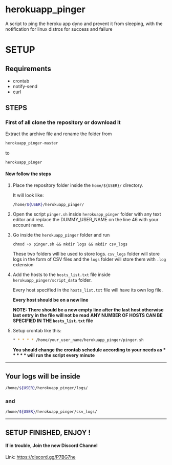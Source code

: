 # herokuapp_pinger
A script to ping the heroku app dyno and prevent it  from sleeping, with the notification for linux distros for success and failure



# SETUP

## Requirements

* crontab
* notify-send
* curl

## STEPS

### First of all clone the repository or download it

Extract the archive file and rename the folder from 
```bash
herokuapp_pinger-master
```
to
```bash
herokuapp_pinger
```

#### Now follow the steps

1. Place the repository folder inside the `home/${USER}/` directory.

	It will look like:
	```bash
	/home/${USER}/herokuapp_pinger/
	```
	
2. Open the script `pinger.sh` inside `herokuapp_pinger` folder with any text editor and replace the DUMMY_USER_NAME on the line 46 with your account name.

2. Go inside the `herokuapp_pinger`	 folder and run

	```
	chmod +x pinger.sh && mkdir logs && mkdir csv_logs
	```
	These two folders will be used to store logs.
	`csv_logs` folder will store logs in the form of CSV files and the `logs` folder will store them with `.log` extension
	
	
3. Add the hosts to the `hosts_list.txt` file inside `herokuapp_pinger/script_data` folder.
    
    Every host specified in the `hosts_list.txt` file will have its own log file.
    
    **Every host should be on a new line**
    
    **NOTE: There should be a new empty line after the last host otherwise last entry in the file will not be read**
    **ANY NUMBER OF HOSTS CAN BE SPECIFIED IN THE `hosts_list.txt` file**

4. Setup crontab like this: 
   ```bash
   * * * * * /home/your_user_name/herokuapp_pinger/pinger.sh
   ```
   **You should change the crontab schedule according to your needs as \* \* \* \* \* will run the script every minute**

---

## Your logs will be inside 
```bash
/home/${USER}/herokuapp_pinger/logs/
```
### and
```bash
/home/${USER}/herokuapp_pinger/csv_logs/
```

---

## SETUP FINISHED, ENJOY !

#### If in trouble, Join the new Discord Channel

Link: https://discord.gg/P7BG7he
